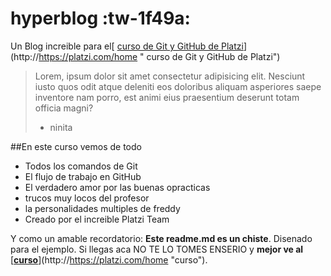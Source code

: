 # hyperblog :tw-1f49a:
Un Blog increible para el[ [curso de Git y GitHub de Platzi](https://https://platzi.com/home "curso de Git y GitHub de Platzi")](http://https://platzi.com/home " curso de Git y GitHub de Platzi")
>Lorem, ipsum dolor sit amet consectetur adipisicing elit. Nesciunt iusto quos odit atque deleniti eos doloribus aliquam asperiores saepe inventore nam porro, est animi eius praesentium deserunt totam officia magni?
> - ninita

##En este curso vemos de todo
* Todos los comandos de Git
* El flujo de trabajo en GitHub
* El verdadero amor por las buenas opracticas 
* trucos muy locos del profesor
* la personalidades multiples de freddy
* Creado por el increible Platzi Team

Y como un amable recordatorio: **Este readme.md es un chiste**.  Disenado para el ejemplo. Si llegas aca NO TE LO TOMES ENSERIO y **mejor ve al** [**[curso](https://https://platzi.com/home "curso")**](http://https://platzi.com/home "curso"). 
